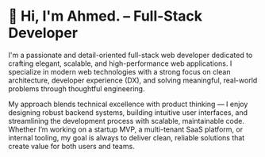 # 👋 Hi, I'm Ahmed. – Full-Stack Developer

I'm a passionate and detail-oriented full-stack web developer dedicated to crafting elegant, scalable, and high-performance web applications. I specialize in modern web technologies with a strong focus on clean architecture, developer experience (DX), and solving meaningful, real-world problems through thoughtful engineering.

My approach blends technical excellence with product thinking — I enjoy designing robust backend systems, building intuitive user interfaces, and streamlining the development process with scalable, maintainable code. Whether I’m working on a startup MVP, a multi-tenant SaaS platform, or internal tooling, my goal is always to deliver clean, reliable solutions that create value for both users and teams.
